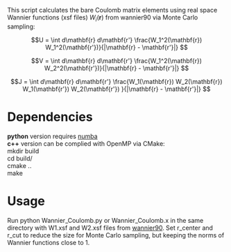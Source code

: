This script calculates the bare Coulomb matrix elements using real space Wannier functions (xsf files) $W_i(\mathbf{r})$ from wannier90 via Monte Carlo sampling:

```math
U = \int d\mathbf{r} d\mathbf{r'} \frac{W_1^2(\mathbf{r}) W_1^2(\mathbf{r'})}{|\mathbf{r} - \mathbf{r'}|} 
```

```math
V = \int d\mathbf{r} d\mathbf{r'} \frac{W_1^2(\mathbf{r}) W_2^2(\mathbf{r'})}{|\mathbf{r} - \mathbf{r'}|} 
```

```math
J = \int d\mathbf{r} d\mathbf{r'} \frac{W_1(\mathbf{r}) W_2(\mathbf{r}) W_1(\mathbf{r'}) W_2(\mathbf{r'}) }{|\mathbf{r} - \mathbf{r'}|} 
```

# Dependencies
**python** version requires [numba](https://numba.pydata.org) \
**c++** version can be complied with OpenMP via CMake:\
mkdir build \
cd build/ \
cmake .. \
make 


# Usage
Run python Wannier_Coulomb.py or Wannier_Coulomb.x in the same directory with W1.xsf and W2.xsf files from [wannier90](https://wannier.org).
Set r_center and r_cut to reduce the size for Monte Carlo sampling, but keeping the norms of Wannier functions close to 1. 

